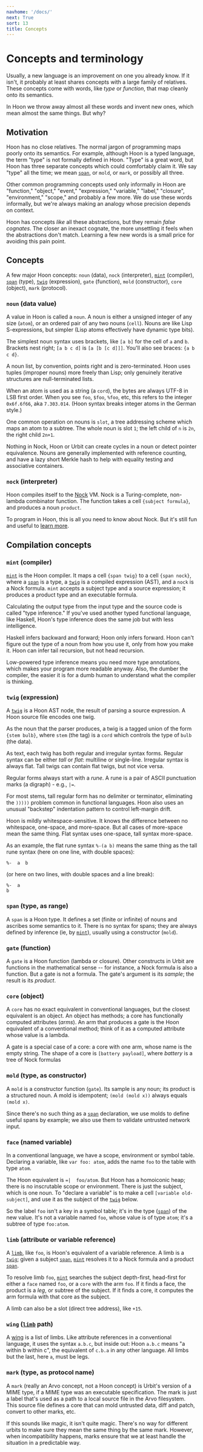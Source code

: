 ```yaml
---
navhome: '/docs/'
next: True
sort: 13
title: Concepts
---
```


# Concepts and terminology

Usually, a new language is an improvement on one you already know. If it isn't,
it probably at least shares concepts with a large family of relatives. These
concepts come with words, like *type* or *function*, that map cleanly onto its
semantics.

In Hoon we throw away almost all these words and invent new ones, which mean
almost the same things. But why?

## Motivation

Hoon has no close relatives. The normal jargon of programming maps poorly onto
its semantics. For example, although Hoon is a typed language, the term "type"
is not formally defined in Hoon. "Type" is a great word, but Hoon has three
separate concepts which could comfortably claim it. We say "type" all the time;
we mean [`span`](#span), or `mold`, or `mark`, or possibly all three.

Other common programming concepts used only informally in Hoon are "function,"
"object," "event," "expression," "variable," "label," "closure", "environment,"
"scope," and probably a few more. We do use these words informally, but we're
always making an analogy whose precision depends on context.

Hoon has concepts *like* all these abstractions, but they remain *false
cognates*. The closer an inexact cognate, the more unsettling it feels when the
abstractions don't match. Learning a few new words is a small price for avoiding
this pain point.

## Concepts

A few major Hoon concepts: `noun` (data), `nock` (interpreter), [`mint`](#mint)
(compiler), [`span`](#span) (type), [`twig`](#twig) (expression), `gate`
(function), `mold` (constructor), `core` (object), `mark` (protocol).

### `noun` (data value)

A value in Hoon is called a `noun`. A noun is either a unsigned integer of any
size (`atom`), or an ordered pair of any two nouns (`cell`). Nouns are like Lisp
S-expressions, but simpler (Lisp atoms effectively have dynamic type bits).

The simplest noun syntax uses brackets, like `[a b]` for the cell of `a` and
`b`. Brackets nest right; `[a b c d]` is `[a [b [c d]]]`. You'll also see
braces: `{a b c d}`.

A noun list, by convention, points right and is zero-terminated. Hoon uses
tuples (improper nouns) more freely than Lisp; only genuinely iterative
structures are null-terminated lists.

When an atom is used as a string (a `cord`), the bytes are always UTF-8 in LSB
first order. When you see `foo`, `$foo`, `%foo`, etc, this refers to the integer
`0x6f.6f66`, aka `7.303.014`. (Hoon syntax breaks integer atoms in the German
style.)

One common operation on nouns is `slot`, a tree addressing scheme which maps an
atom to a subtree. The whole noun is slot `1`; the left child of `n` is `2n`,
the right child `2n+1`.

Nothing in Nock, Hoon or Urbit can create cycles in a noun or detect pointer
equivalence. Nouns are generally implemented with reference counting, and have a
lazy short Merkle hash to help with equality testing and associative containers.

### `nock` (interpreter)

Hoon compiles itself to the [Nock](../../nock) VM. Nock is a Turing-complete,
non-lambda combinator function. The function takes a cell `{subject formula}`,
and produces a noun `product`.

To program in Hoon, this is all you need to know about Nock. But it's still fun
and useful to [learn more](../../nock).

## Compilation concepts

### <a name="mint">`mint`</a> (compiler)

[`mint`](#mint) is the Hoon compiler. It maps a cell `{span twig}` to a cell
`{span nock}`, where a [`span`](#span) is a type, a [`twig`](#twig) is a
compiled expression (AST), and a `nock` is a Nock formula. `mint` accepts a
subject type and a source expression; it produces a product type and an
executable formula.

Calculating the output type from the input type and the source code is called
"type inference." If you've used another typed functional language, like
Haskell, Hoon's type inference does the same job but with less intelligence.

Haskell infers backward and forward; Hoon only infers forward. Hoon can't figure
out the type of a noun from how you use it, only from how you make it. Hoon can
infer tail recursion, but not head recursion.

Low-powered type inference means you need more type annotations, which makes
your program more readable anyway. Also, the dumber the compiler, the easier it
is for a dumb human to understand what the compiler is thinking.

### <a name="twig">`twig`</a> (expression)

A [`twig`](../reference) is a Hoon AST node, the result of parsing a source
expression. A Hoon source file encodes one twig.

As the noun that the parser produces, a twig is a tagged union of the form
`{stem bulb}`, where `stem` (the tag) is a `cord` which controls the type of
`bulb` (the data).

As text, each twig has both regular and irregular syntax forms. Regular syntax
can be either *tall* or *flat*: multiline or single-line. Irregular syntax is
always flat. Tall twigs can contain flat twigs, but not vice versa. 

Regular forms always start with a *rune*. A rune is a pair of ASCII punctuation marks (a digraph) - e.g., `|=`.

For most stems, tall regular form has no delimiter or terminator, eliminating
the `)))))` problem common in functional languages. Hoon also uses an unusual
"backstep" indentation pattern to control left-margin drift.

Hoon is mildly whitespace-sensitive. It knows the difference between no
whitespace, one-space, and more-space. But all cases of more-space mean the same
thing. Flat syntax uses one-space, tall syntax more-space.

As an example, the flat rune syntax `%-(a b)` means the same thing
as the tall rune syntax (here on one line, with double spaces):

    %-  a  b

(or here on two lines, with double spaces and a line break):

    %-  a
    b

### <a name="span">`span`</a> (type, as range)

A `span` is a Hoon type. It defines a set (finite or infinite) of nouns and
ascribes some semantics to it. There is no syntax for spans; they are always
defined by inference (ie, by [`mint`](#mint)), usually using a constructor
(`mold`).

### `gate` (function)

A `gate` is a Hoon function (lambda or closure). Other constructs in Urbit are
functions in the mathematical sense -- for instance, a Nock formula is also a
function. But a gate is not a formula. The gate's argument is its *sample*; the
result is its *product*.

### `core` (object)

A `core` has no exact equivalent in conventional languages, but the closest
equivalent is an object. An object has methods; a core has functionally computed
attributes (*arms*). An arm that produces a gate is the Hoon equivalent of a
conventional method; think of it as a computed attribute whose value is a
lambda.

A gate is a special case of a core: a core with one arm, whose name is the empty
string. The shape of a core is `[battery payload]`, where *battery* is a tree of
Nock formulas

### `mold` (type, as constructor)

A `mold` is a constructor function (`gate`). Its sample is any noun; its product
is a structured noun. A mold is idempotent; `(mold (mold x))` always equals
`(mold x)`.

Since there's no such thing as a [`span`](#span) declaration, we use molds to
define useful spans by example; we also use them to validate untrusted network
input.

### `face` (named variable)

In a conventional language, we have a scope, environment or symbol table.
Declaring a variable, like `var foo: atom`, adds the name `foo` to the table
with type `atom`.

The Hoon equivalent is `=|  foo/atom`. But Hoon has a homoiconic heap; there
is no inscrutable scope or environment. There is just the subject, which is one
noun. To "declare a variable" is to make a cell `[variable old-subject]`, and
use it as the subject of the [`twig`](#twig) below.

So the label `foo` isn't a key in a symbol table; it's in the
type ([`span`](#span)) of the new value. It's not a variable named `foo`, whose
value is of type `atom`; it's a subtree of type `foo:atom`.

### <a name="limb">`limb`</a> (attribute or variable reference)

A [`limb`](../twig/limb/limb), like `foo`, is Hoon's equivalent of a variable
reference. A limb is a [`twig`](#twig); given a subject [`span`](#span),
[`mint`](#mint) resolves it to a Nock formula and a product [`span`](#span).

To resolve limb `foo`, [`mint`](#mint) searches the subject depth-first,
head-first for either a `face` named `foo`, or a `core` with the arm `foo`. If
it finds a face, the product is a *leg*, or subtree of the subject. If it finds
a core, it computes the arm formula with that core as the subject.

A limb can also be a slot (direct tree address), like `+15`.

### `wing` ([`limb`](#limb) path)

A [wing](../twig/limb/wing) is a list of limbs. Like attribute references in a
conventional language, it uses the syntax `a.b.c`, but inside out: Hoon `a.b.c`
means "a within b within c", the equivalent of `c.b.a` in any other language.
All limbs but the last, here `a`, must be legs.

### `mark` (type, as protocol name)

A `mark` (really an Arvo concept, not a Hoon concept) is Urbit's version of a
MIME type, if a MIME type was an executable specification. The mark is just a
label that's used as a path to a local source file in the Arvo filesystem. This
source file defines a core that can mold untrusted data, diff and patch, convert
to other marks, etc.

If this sounds like magic, it isn't quite magic. There's no way for different
urbits to make sure they mean the same thing by the same mark. However, when
incompatibility happens, marks ensure that we at least handle the situation in a
predictable way.
